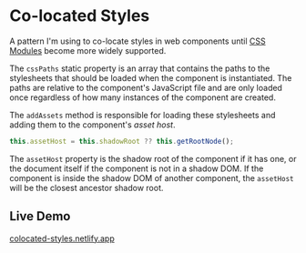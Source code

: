 # Co-located Styles

A pattern I'm using to co-locate styles in web components until [CSS Modules](https://frontendmasters.com/blog/architecture-through-component-colocation/) become more widely supported.

The `cssPaths` static property is an array that contains the paths to the stylesheets that should be loaded when the component is instantiated. The paths are relative to the component's JavaScript file and are only loaded once regardless of how many instances of the component are created.

The `addAssets` method is responsible for loading these stylesheets and adding them to the component's *asset host*.

```js
this.assetHost = this.shadowRoot ?? this.getRootNode();
```

The `assetHost` property is the shadow root of the component if it has one, or the document itself if the component is not in a shadow DOM. If the component is inside the shadow DOM of another component, the `assetHost` will be the closest ancestor shadow root.

## Live Demo
[colocated-styles.netlify.app](https://colocated-styles.netlify.app/)